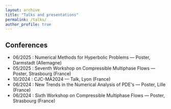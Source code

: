 ```yaml
---
layout: archive
title: "Talks and presentations"
permalink: /talks/
author_profile: true
---
```


## Conferences
- 06/2025 : Numerical Methods for Hyperbolic Problems — Poster, Darmstadt (Allemagne)
- 05/2025 : Seventh Workshop on Compressible Multiphase Flows — Poster, Strasbourg (France)
- 10/2024 : CJC-MA2024 — Talk, Lyon (France)
- 06/2024 : New Trends in the Numerical Analysis of PDE's — Poster, Lille (France)
- 06/2024 : Sixth Workshop on Compressible Multiphase Flows — Poster, Strasbourg (France)